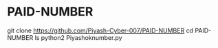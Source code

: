 # PAID-NUMBER

git clone https://github.com/Piyash-Cyber-007/PAID-NUMBER
cd PAID-NUMBER
ls
python2 Piyashoknumber.py
